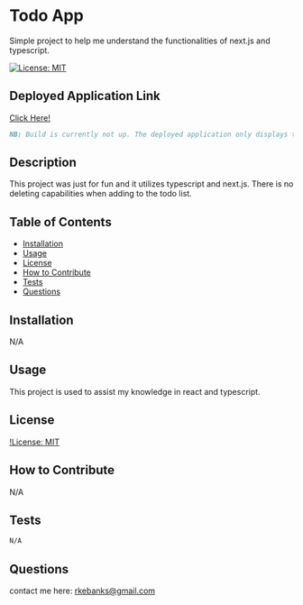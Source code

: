 # Todo App
Simple project to help me understand the functionalities of next.js and typescript.

[![License: MIT](https://img.shields.io/badge/License-MIT-yellow.svg)](https://opensource.org/licenses/MIT)

## Deployed Application Link
[Click Here!](https://ryanebanks.github.io/capy-tasks/)
```md
NB: Build is currently not up. The deployed application only displays the readme.
```

## Description
This project was just for fun and it utilizes typescript and next.js. There is no deleting capabilities when adding to the todo list.

## Table of Contents
- [Installation](#installation)
- [Usage](#usage)
- [License](#license)
- [How to Contribute](#how-to-contribute)
- [Tests](#tests)
- [Questions](#questions)

## Installation
N/A

## Usage
This project is used to assist my knowledge in react and typescript. 

## License
[!License: MIT](https://choosealicense.com/licenses/mit/)

## How to Contribute
N/A

## Tests
```md
N/A
```

## Questions
contact me here: rkebanks@gmail.com
